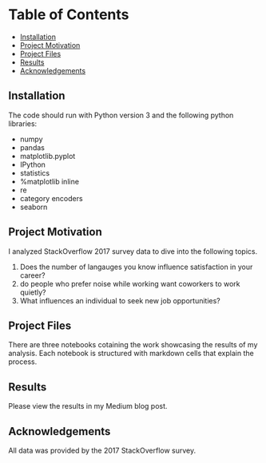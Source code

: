 # Table of Contents
- [Installation](#i)
- [Project Motivation](#pm)
- [Project Files](#pf)
- [Results](#r)
- [Acknowledgements](#a)

## Installation <a name="i"></a>
The code should run with Python version 3 and the following python libraries:

- numpy
- pandas
- matplotlib.pyplot
- IPython
- statistics
- %matplotlib inline
- re
- category encoders
- seaborn


## Project Motivation <a name="pm"></a>
I analyzed StackOverflow 2017 survey data to dive into the following topics.
1. Does the number of langauges you know influence satisfaction in your career?
2. do people who prefer noise while working want coworkers to work quietly? 
3. What influences an individual to seek new job opportunities? 


## Project Files <a name="pf"></a>
There are three notebooks cotaining the work showcasing the results of my analysis. Each notebook is structured with markdown cells that explain the process. 


## Results <a name="r"></a>
Please view the results in my Medium blog post. 

## Acknowledgements <a name="a"></a>
All data was provided by the 2017 StackOverflow survey.
